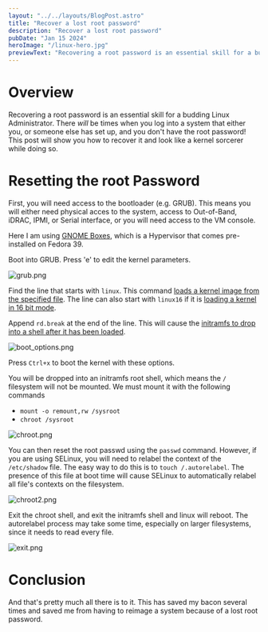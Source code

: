 ```yaml
---
layout: "../../layouts/BlogPost.astro"
title: "Recover a lost root password"
description: "Recover a lost root password"
pubDate: "Jan 15 2024"
heroImage: "/linux-hero.jpg"
previewText: "Recovering a root password is an essential skill for a budding Linux Administrator. There _will_ be times when you log into a system that either you, or someone else has set up, and you don't have the root password! This post will show you how to recover it and look like a kernel sorcerer while doing so."
---
```


# Overview

Recovering a root password is an essential skill for a budding Linux Administrator. There _will_ be times when you log into a system that either you, or someone else has set up, and you don't have the root password! This post will show you how to recover it and look like a kernel sorcerer while doing so.

# Resetting the root Password

First, you will need access to the bootloader (e.g. GRUB). This means you will either need physical acces to the system, access to Out-of-Band, iDRAC, IPMI, or Serial interface, or you will need access to the VM console.

Here I am using [GNOME Boxes](https://docs.fedoraproject.org/en-US/quick-docs/installing-virtual-systems-with-gnome-boxes/), which is a Hypervisor that comes pre-installed on Fedora 39.

Boot into GRUB. Press 'e' to edit the kernel parameters.

![grub.png](/linux-reset-root-passwd/grub.png)

Find the line that starts with `linux`. This command [loads a kernel image from the specified file](https://www.gnu.org/software/grub/manual/grub/html_node/linux.html#linux). The line can also start with `linux16` if it is [loading a kernel in 16 bit mode](https://www.gnu.org/software/grub/manual/grub/html_node/linux16.html).

Append `rd.break` at the end of the line. This will cause the [initramfs to drop into a shell after it has been loaded](https://man7.org/linux/man-pages/man7/dracut.cmdline.7.html).

![boot_options.png](/linux-reset-root-passwd/boot_options.png)

Press `Ctrl+x` to boot the kernel with these options.

You will be dropped into an initramfs root shell, which means the `/` filesystem will not be mounted. We must mount it with the following commands

- `mount -o remount,rw /sysroot`
- `chroot /sysroot`

![chroot.png](/linux-reset-root-passwd/chroot.png)

You can then reset the root passwd using the `passwd` command. However, if you are using SELinux, you will need to relabel the context of the `/etc/shadow` file. The easy way to do this is to `touch /.autorelabel`. The presence of this file at boot time will cause SELinux to automatically relabel all file's contexts on the filesystem.

![chroot2.png](/linux-reset-root-passwd/chroot2.png)

Exit the chroot shell, and exit the initramfs shell and linux will reboot. The autorelabel process may take some time, especially on larger filesystems, since it needs to read every file.

![exit.png](/linux-reset-root-passwd/exit.png)

# Conclusion

And that's pretty much all there is to it. This has saved my bacon several times and saved me from having to reimage a system because of a lost root password.
